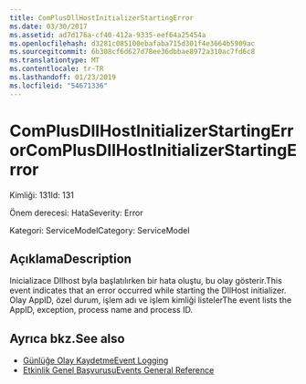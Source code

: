 ```yaml
---
title: ComPlusDllHostInitializerStartingError
ms.date: 03/30/2017
ms.assetid: ad7d176a-cf40-412a-9335-eef64a25454a
ms.openlocfilehash: d3281c085100ebafaba715d301f4e3664b5909ac
ms.sourcegitcommit: 6b308cf6d627d78ee36dbbae8972a310ac7fd6c8
ms.translationtype: MT
ms.contentlocale: tr-TR
ms.lasthandoff: 01/23/2019
ms.locfileid: "54671336"
---
```

# <a name="complusdllhostinitializerstartingerror"></a><span data-ttu-id="de76e-102">ComPlusDllHostInitializerStartingError</span><span class="sxs-lookup"><span data-stu-id="de76e-102">ComPlusDllHostInitializerStartingError</span></span>
<span data-ttu-id="de76e-103">Kimliği: 131</span><span class="sxs-lookup"><span data-stu-id="de76e-103">Id: 131</span></span>  
  
 <span data-ttu-id="de76e-104">Önem derecesi: Hata</span><span class="sxs-lookup"><span data-stu-id="de76e-104">Severity: Error</span></span>  
  
 <span data-ttu-id="de76e-105">Kategori: ServiceModel</span><span class="sxs-lookup"><span data-stu-id="de76e-105">Category: ServiceModel</span></span>  
  
## <a name="description"></a><span data-ttu-id="de76e-106">Açıklama</span><span class="sxs-lookup"><span data-stu-id="de76e-106">Description</span></span>  
 <span data-ttu-id="de76e-107">Inicializace Dllhost byla başlatılırken bir hata oluştu, bu olay gösterir.</span><span class="sxs-lookup"><span data-stu-id="de76e-107">This event indicates that an error occurred while starting the DllHost initializer.</span></span> <span data-ttu-id="de76e-108">Olay AppID, özel durum, işlem adı ve işlem kimliği listeler</span><span class="sxs-lookup"><span data-stu-id="de76e-108">The event lists the AppID, exception, process name and process ID.</span></span>  
  
## <a name="see-also"></a><span data-ttu-id="de76e-109">Ayrıca bkz.</span><span class="sxs-lookup"><span data-stu-id="de76e-109">See also</span></span>
- [<span data-ttu-id="de76e-110">Günlüğe Olay Kaydetme</span><span class="sxs-lookup"><span data-stu-id="de76e-110">Event Logging</span></span>](../../../../../docs/framework/wcf/diagnostics/event-logging/index.md)
- [<span data-ttu-id="de76e-111">Etkinlik Genel Başvurusu</span><span class="sxs-lookup"><span data-stu-id="de76e-111">Events General Reference</span></span>](../../../../../docs/framework/wcf/diagnostics/event-logging/events-general-reference.md)
